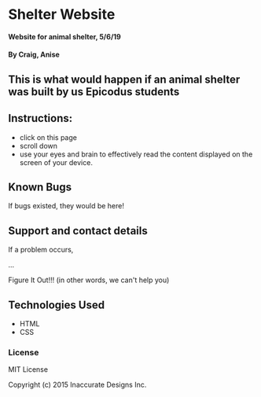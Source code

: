 # Shelter Website

#### Website for animal shelter, 5/6/19

#### By Craig, Anise

## This is what would happen if an animal shelter was built by us Epicodus students


## Instructions:
* click on this page
* scroll down
* use your eyes and brain to effectively read the content displayed on the screen of your device.


## Known Bugs
If bugs existed, they would be here!

## Support and contact details

If a problem occurs,


...


Figure It Out!!! (in other words, we can't help you)

## Technologies Used

* HTML
* CSS

### License

MIT License

Copyright (c) 2015 Inaccurate Designs Inc.

